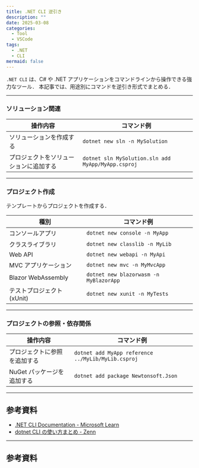```yaml
---
title: .NET CLI 逆引き
description: ""
date: 2025-03-08
categories:
  - Tool
  - VSCode
tags:
  - .NET
  - CLI
mermaid: false
---
```


`.NET CLI` は、C# や .NET アプリケーションをコマンドラインから操作できる強力なツール．
本記事では、用途別にコマンドを逆引き形式でまとめる．


---
### ソリューション関連

| 操作内容                               | コマンド例                                         |
| -------------------------------------- | -------------------------------------------------- |
| ソリューションを作成する               | `dotnet new sln -n MySolution`                     |
| プロジェクトをソリューションに追加する | `dotnet sln MySolution.sln add MyApp/MyApp.csproj` |


---
### プロジェクト作成

テンプレートからプロジェクトを作成する．

| 種別                       | コマンド例                             |
| -------------------------- | -------------------------------------- |
| コンソールアプリ           | `dotnet new console -n MyApp`          |
| クラスライブラリ           | `dotnet new classlib -n MyLib`         |
| Web API                    | `dotnet new webapi -n MyApi`           |
| MVC アプリケーション       | `dotnet new mvc -n MyMvcApp`           |
| Blazor WebAssembly         | `dotnet new blazorwasm -n MyBlazorApp` |
| テストプロジェクト (xUnit) | `dotnet new xunit -n MyTests`          |


---
### プロジェクトの参照・依存関係

| 操作内容                     | コマンド例                                         |
| ---------------------------- | -------------------------------------------------- |
| プロジェクトに参照を追加する | `dotnet add MyApp reference ../MyLib/MyLib.csproj` |
| NuGet パッケージを追加する   | `dotnet add package Newtonsoft.Json`               |





---
## 参考資料

- [.NET CLI Documentation - Microsoft Learn](https://learn.microsoft.com/ja-jp/dotnet/core/tools/)
- [dotnet CLI の使い方まとめ - Zenn](https://zenn.dev/)








---
## 参考資料
